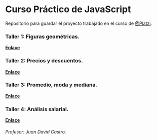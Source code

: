 # Curso Práctico de JavaScript

Repositorio para guardar el proyecto trabajado en el curso de [@Platzi](https://github.com/platzi).

### Taller 1: Figuras geométricas.

[**Enlace**](https://luisrmrz16.github.io/curso-javascript/taller%201/figuras.html)

### Taller 2: Precios y descuentos.

[**Enlace**]()

### Taller 3: Promedio, moda y mediana.

[**Enlace**]()

### Taller 4: Análisis salarial.

[**Enlace**]()



###### Profesor: Juan David Castro.
